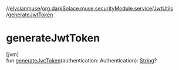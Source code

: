 //[elysianmuse](../../../index.md)/[org.darkSolace.muse.securityModule.service](../index.md)/[JwtUtils](index.md)
/[generateJwtToken](generate-jwt-token.md)

# generateJwtToken

[jvm]\
fun [generateJwtToken](generate-jwt-token.md)(authentication:
Authentication): [String](https://kotlinlang.org/api/latest/jvm/stdlib/kotlin/-string/index.html)?

